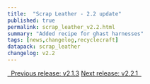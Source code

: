 ```yaml
---
title:  "Scrap Leather - 2.2 update"
published: true
permalink: scrap_leather_v2.2.html
summary: "Added recipe for ghast harnesses"
tags: [news,changelog,recyclecraft]
datapack: scrap_leather
changelog: v2.2
---
```


<div class="btn-group">
    <a href="scrap_leather_v2.1.3.html" role="button" class="btn btn-primary"><i class="fa fa-caret-left"></i>&nbsp; Previous release: v2.1.3</a>
    <a href="scrap_leather_v2.2.1.html" role="button" class="btn btn-primary">Next release: v2.2.1 &nbsp;<i class="fa fa-caret-right"></i></a>
</div>